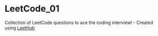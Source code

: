 # LeetCode_01
Collection of LeetCode questions to ace the coding interview! - Created using [LeetHub](https://github.com/QasimWani/LeetHub)
